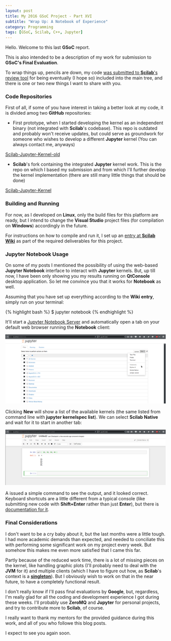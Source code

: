 ```yaml
---
layout: post
title: My 2016 GSoC Project - Part XVI
subtitle: "Wrap Up: A Notebook of Experience"
category: Programming
tags: [GSoC, Scilab, C++, Jupyter]
---     
```


Hello. Welcome to this last **GSoC** report.

This is also intended to be a description of my work for submission to **GSoC's Final Evaluation**.

To wrap things up, pencils are down, my code [was submitted to **Scilab**'s review tool](https://codereview.scilab.org/#/c/18489/) for being eventually (I hope so) included into the main tree, and there is one or two new things I want to share with you.

### Code Repositories

First of all, if some of you have interest in taking a better look at my code, it is divided amog two **GitHub** repositories:

- First prototype, when I started developing the kernel as an independent binary (not integrated with **Scilab**'s codebase). This repo is outdated and probably won't receive updates, but could serve as groundwork for someone who wishes to develop a different **Jupyter** kernel (You can always contact me, anyways)

[Scilab-Jupyter-Kernel-old](https://github.com/Bitiquinho/Scilab-Jupyter-Kernel-old)

- **Scilab**'s fork containing the integrated **Jupyter** kernel work. This is the repo on which I based my submission and from which I'll further develop the kernel implementation (there are still many little things that should be done)

[Scilab-Jupyter-Kernel](https://github.com/Bitiquinho/Scilab-Jupyter-Kernel)

### Building and Running

For now, as I developed on **Linux**, only the build files for this platform are ready, but I intend to change the **Visual Studio** project files (for compilation on **Windows**) accordingly in the future.

For instructions on how to compile and run it, I set up an [entry at **Scilab Wiki**](https://wiki.scilab.org/GSoC_2016_Leonardo_CONSONI#preview) as part of the required deliverables for this project.

### Jupyter Notebook Usage

On some of my posts I mentioned the possibility of using the web-based **Jupyter Notebook** interface to interact with **Jupyter** kernels. But, up till now, I have been only showing you my results running on **QtConsole** desktop application. So let me convince you that it works for **Notebook** as well.

Assuming that you have set up everything according to the **Wiki entry**, simply run on your terminal:

{% highlight bash %}
$ jupyter notebook
{% endhighlight %}

It'll start a [Jupyter Notebook Server](http://jupyter-notebook.readthedocs.io/en/latest/notebook.html#starting-the-notebook-server) and automatically open a tab on your default web browser running the **Notebook** client:

<p align="center">
  <img src="/img/notebook_select.png">
</p>

Clicking **New** will show a list of the available kernels (the same listed from command line with **jupyter kernelspec list**). We can select **Scilab Native** and wait for it to start in another tab:

<p align="center">
  <img src="/img/notebook_running.png">
</p>

A issued a simple command to see the output, and it looked correct. Keyboard shortcuts are a little different from a typical console (like submitting new code with **Shift+Enter** rather than just **Enter**), but there is [documentation for it](http://jupyter-notebook.readthedocs.io/en/latest/notebook.html#keyboard-shortcuts).


### Final Considerations

I don't want to be a cry baby about it, but the last months were a little tough. I had more academic demands than expected, and needed to conciliate this with performing some significant work on my project every week. But somehow this makes me even more satisfied that I came this far.

Partly because of the reduced work time, there is a lot of missing pieces on the kernel, like handling graphic plots (I'll probably need to deal with the **JVM** for it) and multiple clients (which I have to figure out how, as **Scilab**'s context is a [**singleton**](https://en.wikipedia.org/wiki/Singleton_pattern)). But I obviously wish to work on that in the near future, to have a completely functional result.

I don't really know if I'll pass final evaluations by **Google**, but, regardless, I'm really glad for all the coding and development experience I got during these weeks. I'll probably use **ZeroMQ** and **Jupyter** for personal projects, and try to contribute more to **Scilab**, of course.

I really want to thank my mentors for the provided guidance during this work, and all of you who followe this blog posts. 

I expect to see you again soon.
